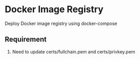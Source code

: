 # Docker Image Registry

Deploy Docker image registry using docker-compose

## Requirement

1. Need to update certs/fullchain.pem and certs/privkey.pem
